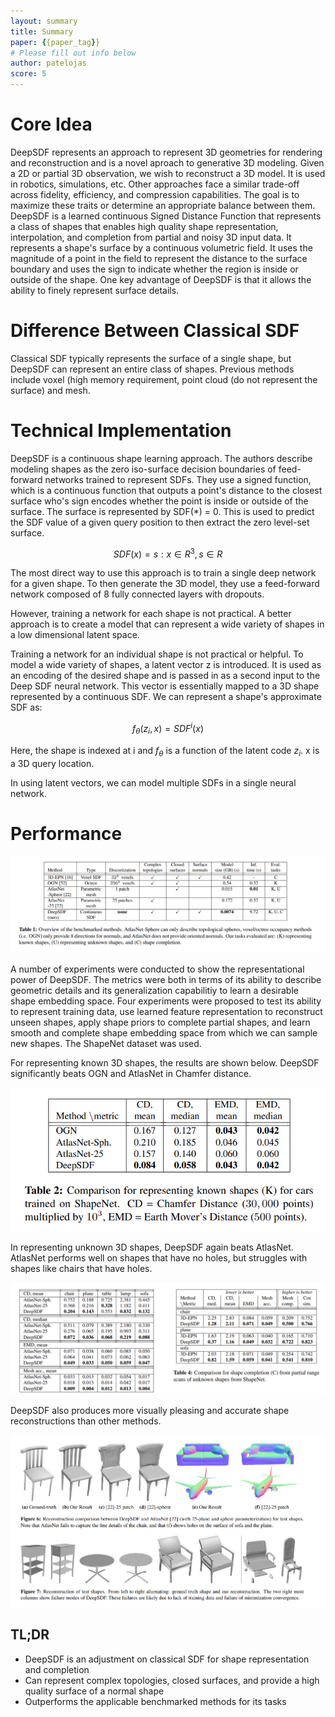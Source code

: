 ```yaml
---
layout: summary
title: Summary
paper: {{paper_tag}}
# Please fill out info below
author: patelojas
score: 5
---
```


# Core Idea

DeepSDF represents an approach to represent 3D geometries for rendering and reconstruction and is a novel aproach to generative 3D modeling. Given a 2D or partial 3D observation, we wish to reconstruct a 3D model. It is used in robotics, simulations, etc. Other approaches face a similar trade-off across fidelity, efficiency, and compression capabilities. The goal is to maximize these traits or determine an appropriate balance between them. DeepSDF is a learned continuous Signed Distance Function that represents a class of shapes that enables high quality shape representation, interpolation, and completion from partial and noisy 3D input data. It represents a shape's surface by a continuous volumetric field. It uses the magnitude of a point in the field to represent the distance to the surface boundary and uses the sign to indicate whether the region is inside or outside of the shape. One key advantage of DeepSDF is that it allows the ability to finely represent surface details. 

# Difference Between Classical SDF

Classical SDF typically represents the surface of a single shape, but DeepSDF can represent an entire class of shapes. Previous methods include voxel (high memory requirement, point cloud (do not represent the surface) and mesh.

# Technical Implementation

DeepSDF is a continuous shape learning approach. The authors describe modeling shapes as the zero iso-surface decision boundaries of feed-forward networks trained to represent SDFs. They use a signed function, which is a continuous function that outputs a point's distance to the closest surface who's sign encodes whether the point is inside or outside of the surface. The surface is represented by SDF(*) = 0. This is used to predict the SDF value of a given query position to then extract the zero level-set surface. 

$$ SDF(x) = s: x \in R^3, s \in R $$

The most direct way to use this approach is to train a single deep network for a given shape. To then generate the 3D model, they use a feed-forward network composed of 8 fully connected layers with dropouts. 

However, training a network for each shape is not practical. A better approach is to create a model that can represent a wide variety of shapes in a low dimensional latent space. 

Training a network for an individual shape is not practical or helpful. To model a wide variety of shapes, a latent vector z is introduced. It is used as an encoding of the desired shape and is passed in as a second input to the Deep SDF neural network. This vector is essentially mapped to a 3D shape represented by a continuous SDF. We can represent a shape's approximate SDF as: 

$$ f_{\theta}(z_{i}, x) = SDF^{i}(x)$$

Here, the shape is indexed at i and $f_\theta$ is a function of the latent code $z_i$. x is a 3D query location. 

In using latent vectors, we can model multiple SDFs in a single neural network. 

# Performance

<img src="park2019deepsdf_1a.png"/>

A number of experiments were conducted to show the representational power of DeepSDF. The metrics were both in terms of its ability to describe geometric details and its generalization capabilitiy to learn a desirable shape embedding space. Four experiments were proposed to test its ability to represent training data, use learned feature representation to reconstruct unseen shapes, apply shape priors to complete partial shapes, and learn smooth and complete shape embedding space from which we can sample new shapes. The ShapeNet dataset was used. 

For representing known 3D shapes, the results are shown below. DeepSDF significantly beats OGN and AtlasNet in Chamfer distance.

<img src="park2019deepsdf_1b.png"/>

In representing unknown 3D shapes, DeepSDF again beats AtlasNet. AtlasNet performs well on shapes that have no holes, but struggles with shapes like chairs that have holes. 

<img src="park2019deepsdf_1d.png"/>

DeepSDF also produces more visually pleasing and accurate shape reconstructions than other methods. 

<img src="park2019deepsdf_1c.png"/>


## TL;DR
* DeepSDF is an adjustment on classical SDF for shape representation and completion
* Can represent complex topologies, closed surfaces, and provide a high quality surface of a normal shape
* Outperforms the applicable benchmarked methods for its tasks